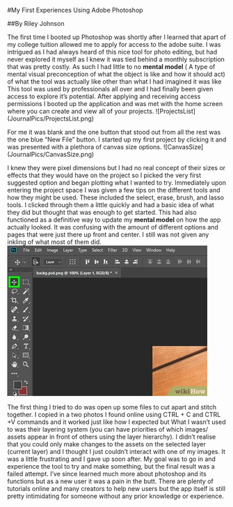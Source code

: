 #My First Experiences Using Adobe Photoshop

##By Riley Johnson

The first time I booted up Photoshop was shortly after I learned that apart of my college tuition allowed me to apply for access to the adobe suite. I was intrigued as I had always heard of this nice tool for photo editing, but had never explored it myself as I knew it was tied behind a monthly subscription that was pretty costly. As such I had little to no **mental model** ( A type of mental visual preconception of what the object is like and how it should act) of what the tool was actually like other than what I had imagined it was like This tool was used by professionals all over and I had finally been given access to explore it’s potential. After applying and receiving access permissions I booted up the application and was met with the home screen where you can create and view all of your projects. ![ProjectsList] (JournalPics/ProjectsList.png)

For me it was blank and the one button that stood out from all the rest was the one blue “New File” button. I started up my first project by clicking it and was presented with a plethora of canvas size options. ![CanvasSize] (JournalPics/CanvasSize.png)

I knew they were pixel dimensions but I had no real concept of their sizes or effects that they would have on the project so I picked the very first suggested option and began plotting what I wanted to try. Immediately upon entering the project space I was given a few tips on the different tools and how they might be used. These included the select, erase, brush, and lasso tools. I clicked through them a little quickly and had a basic idea of what they did but thought that was enough to get started. This had also functioned as a definitive way to update my **mental model** on how the app actually looked. It was confusing with the amount of different options and pages that were just there up front and center. I still was not given any inkling of what most of them did. ![Tools](JournalPics/Tools.png)

The first thing I tried to do was open up some files to cut apart and stitch together. I copied in a two photos I found online using CTRL + C and CTRL +V commands and it worked just like how I expected but What I wasn’t used to was their layering system (you can have priorities of which images/ assets appear in front of others using the layer hierarchy). I didn’t realise that you could only make changes to the assets on the selected layer (current layer) and I thought I just couldn’t interact with one of my images. It was a little frustrating and I gave up soon after. My goal was to go in and experience the tool to try and make something, but the final result was a failed attempt. I’ve since learned much more about photoshop and its functions but as a new user it was a pain in the butt. There are plenty of tutorials online and many creators to help new users but the app itself is still pretty intimidating for someone without any prior knowledge or experience. 
